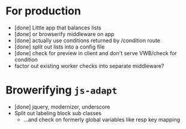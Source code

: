 
# For production

* [done] Little app that balances lists
* [done] or browserify middleware on app
* [done] actually use conditions returned by /condition route
* [done] split out lists into a config file
* [done] check for preview in client and don't serve VWB/check for condition
* factor out existing worker checks into separate middleware?


# Browerifying `js-adapt`

* [done] jquery, modernizer, underscore
* Split out labeling block sub classes
    * ...and check on formerly global variables like resp key mapping

